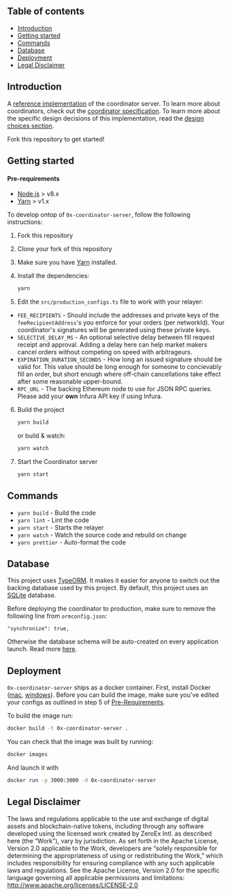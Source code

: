 ## Table of contents

-   [Introduction](#introduction)
-   [Getting started](#getting-started)
-   [Commands](#commands)
-   [Database](#database)
-   [Deployment](#deployment)
-   [Legal Disclaimer](#legal-disclaimer)

## Introduction

A [reference implementation](https://github.com/0xProject/0x-protocol-specification/blob/master/v2/coordinator-specification.md#reference-coordinator-server) of the coordinator server. To learn more about coordinators, check out the [coordinator specification](https://github.com/0xProject/0x-protocol-specification/blob/master/v2/coordinator-specification.md). To learn more about the specific design decisions of this implementation, read the [design choices section](https://github.com/0xProject/0x-protocol-specification/blob/master/v2/coordinator-specification.md#design-choices).

Fork this repository to get started!

## Getting started

#### Pre-requirements

-   [Node.js](https://nodejs.org/en/download/) > v8.x
-   [Yarn](https://yarnpkg.com/en/) > v1.x

To develop ontop of `0x-coordinator-server`, follow the following instructions:

1. Fork this repository

2. Clone your fork of this repository

3. Make sure you have [Yarn](https://yarnpkg.com/en/) installed.

4. Install the dependencies:

    ```sh
    yarn
    ```

5. Edit the `src/production_configs.ts` file to work with your relayer:

-   `FEE_RECIPIENTS` - Should include the addresses and private keys of the `feeRecipientAddress`'s you enforce for your orders (per networkId). Your coordinator's signatures will be generated using these private keys.
-   `SELECTIVE_DELAY_MS` - An optional selective delay between fill request receipt and approval. Adding a delay here can help market makers cancel orders without competing on speed with arbitrageurs.
-   `EXPIRATION_DURATION_SECONDS` - How long an issued signature should be valid for. This value should be long enough for someone to concievably fill an order, but short enough where off-chain cancellations take effect after some reasonable upper-bound.
-   `RPC_URL` - The backing Ethereum node to use for JSON RPC queries. Please add your **own** Infura API key if using Infura.

6. Build the project

    ```sh
    yarn build
    ```

    or build & watch:

    ```sh
    yarn watch
    ```

7. Start the Coordinator server

    ```sh
    yarn start
    ```

## Commands

-   `yarn build` - Build the code
-   `yarn lint` - Lint the code
-   `yarn start` - Starts the relayer
-   `yarn watch` - Watch the source code and rebuild on change
-   `yarn prettier` - Auto-format the code

## Database

This project uses [TypeORM](https://github.com/typeorm/typeorm). It makes it easier for anyone to switch out the backing database used by this project. By default, this project uses an [SQLite](https://sqlite.org/docs.html) database.

Before deploying the coordinator to production, make sure to remove the following line from `ormconfig.json`:

```
"synchronize": true,
```

Otherwise the database schema will be auto-created on every application launch. Read more [here](https://typeorm.io/#/connection-options/common-connection-options).

## Deployment

`0x-coordinator-server` ships as a docker container. First, install Docker ([mac](https://docs.docker.com/docker-for-mac/install/), [windows](https://docs.docker.com/docker-for-windows/install/)). Before you can build the image, make sure you've edited your configs as outlined in step 5 of [Pre-Requirements](#pre-requirements).

To build the image run:

```sh
docker build -t 0x-coordinator-server .
```

You can check that the image was built by running:

```sh
docker images
```

And launch it with

```sh
docker run -p 3000:3000 -d 0x-coordinator-server
```

## Legal Disclaimer

The laws and regulations applicable to the use and exchange of digital assets and blockchain-native tokens, including through any software developed using the licensed work created by ZeroEx Intl. as described here (the “Work”), vary by jurisdiction. As set forth in the Apache License, Version 2.0 applicable to the Work, developers are “solely responsible for determining the appropriateness of using or redistributing the Work,” which includes responsibility for ensuring compliance with any such applicable laws and regulations.
See the Apache License, Version 2.0 for the specific language governing all applicable permissions and limitations: http://www.apache.org/licenses/LICENSE-2.0
